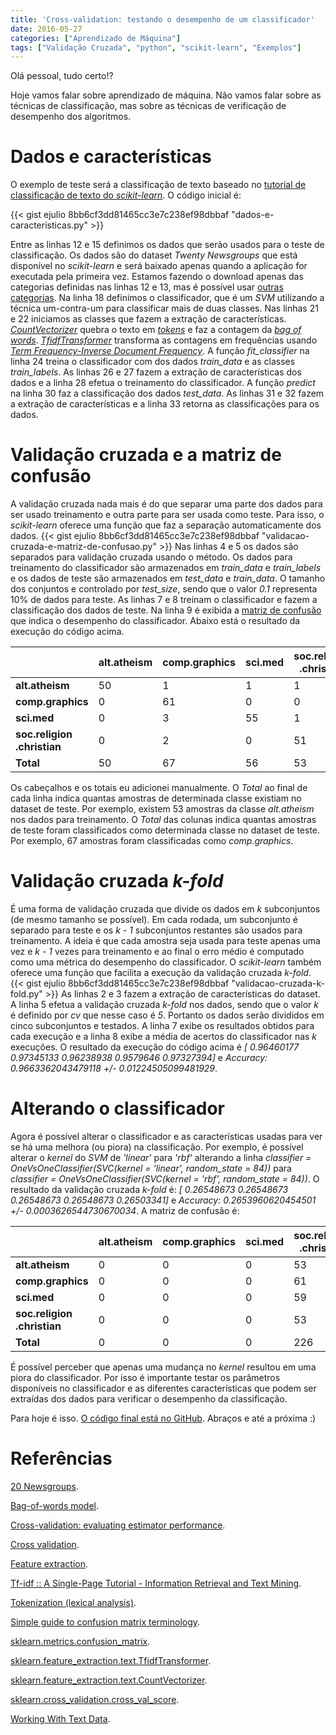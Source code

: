 ```yaml
---
title: 'Cross-validation: testando o desempenho de um classificador'
date: 2016-05-27
categories: ["Aprendizado de Máquina"]
tags: ["Validação Cruzada", "python", "scikit-learn", "Exemplos"]
---
```


Olá pessoal, tudo certo!?

Hoje vamos falar sobre aprendizado de máquina. Não vamos falar sobre as técnicas de classificação, mas sobre as técnicas de verificação de desempenho dos algoritmos.
<!-- more -->
<!-- toc -->
# Dados e características
O exemplo de teste será a classificação de texto baseado no [tutorial de classificação de texto do _scikit-learn_](http://scikit-learn.org/stable/tutorial/text_analytics/working_with_text_data.html). O código inicial é:

{{< gist ejulio 8bb6cf3dd81465cc3e7c238ef98dbbaf "dados-e-caracteristicas.py" >}}

Entre as linhas 12 e 15 definimos os dados que serão usados para o teste de classificação. Os dados são do dataset _Twenty Newsgroups_ que está disponível no _scikit-learn_ e será baixado apenas quando a aplicação for executada pela primeira vez. Estamos fazendo o download apenas das categorias definidas nas linhas 12 e 13, mas é possível usar [outras categorias](http://qwone.com/~jason/20Newsgroups/).
Na linha 18 definimos o classificador, que é um _SVM_ utilizando a técnica um-contra-um para classificar mais de duas classes.
Nas linhas 21 e 22 iniciamos as classes que fazem a extração de características. [_CountVectorizer_](http://scikit-learn.org/stable/modules/generated/sklearn.feature_extraction.text.CountVectorizer.html#sklearn.feature_extraction.text.CountVectorizer) quebra o texto em [_tokens_](https://en.wikipedia.org/wiki/Tokenization_%28lexical_analysis%29) e faz a contagem da [_bag of words_](https://en.wikipedia.org/wiki/Bag-of-words_model). [_TfidfTransformer_](http://scikit-learn.org/stable/modules/generated/sklearn.feature_extraction.text.TfidfTransformer.html#sklearn.feature_extraction.text.TfidfTransformer) transforma as contagens em frequências usando [_Term Frequency-Inverse Document Frequency_](http://www.tfidf.com/).
A função _fit_classifier_ na linha 24 treina o classificador com dos dados _train_data_ e as classes _train_labels_. As linhas 26 e 27 fazem a extração de características dos dados e a linha 28 efetua o treinamento do classificador.
A função _predict_ na linha 30 faz a classificação dos dados _test_data_. As linhas 31 e 32 fazem a extração de características e a linha 33 retorna as classificações para os dados.

# Validação cruzada e a matriz de confusão
A validação cruzada nada mais é do que separar uma parte dos dados para ser usado treinamento e outra parte para ser usada como teste. Para isso, o _scikit-learn_ oferece uma função que faz a separação automaticamente dos dados.
{{< gist ejulio 8bb6cf3dd81465cc3e7c238ef98dbbaf "validacao-cruzada-e-matriz-de-confusao.py" >}}
Nas linhas 4 e 5 os dados são separados para validação cruzada usando o método. Os dados para treinamento do classificador são armazenados em _train_data_ e _train_labels_ e os dados de teste são armazenados em _test_data_ e _train_data_. O tamanho dos conjuntos e controlado por _test_size_, sendo que o valor _0.1_ representa 10% de dados para teste.
As linhas 7 e 8 treinam o classificador e fazem a classificação dos dados de teste. Na linha 9 é exibida a [matriz de confusão](http://www.dataschool.io/simple-guide-to-confusion-matrix-terminology/) que indica o desempenho do classificador. Abaixo está o resultado da execução do código acima.

|                             | alt.atheism | comp.graphics | sci.med | soc.religion .christian | Total   |
| --------------------------  |-------------|---------------|---------|-------------------------| ------- |
| **alt.atheism**             | 50          | 1             | 1       | 1                       | 53      |
| **comp.graphics**           | 0           | 61            | 0       | 0                       | 61      |
| **sci.med**                 | 0           | 3             | 55      | 1                       | 59      |
| **soc.religion .christian** | 0           | 2             | 0       | 51                      | 53      |
| **Total**                   | 50          | 67            | 56      | 53                      | **226** |

Os cabeçalhos e os totais eu adicionei manualmente. O _Total_ ao final de cada linha indica quantas amostras de determinada classe existiam no dataset de teste. Por exemplo, existem 53 amostras da classe _alt.atheism_ nos dados para treinamento. O _Total_ das colunas indica quantas amostras de teste foram classificados como determinada classe no dataset de teste. Por exemplo, 67 amostras foram classificadas como _comp.graphics_.

# Validação cruzada _k-fold_
É uma forma de validação cruzada que divide os dados em _k_ subconjuntos (de mesmo tamanho se possível). Em cada rodada, um subconjunto é separado para teste e os _k - 1_ subconjuntos restantes são usados para treinamento. A ideia é que cada amostra seja usada para teste apenas uma vez e _k - 1_ vezes para treinamento e ao final o erro médio é computado como uma métrica do desempenho do classificador. O _scikit-learn_ também oferece uma função que facilita a execução da validação cruzada _k-fold_.
{{< gist ejulio 8bb6cf3dd81465cc3e7c238ef98dbbaf "validacao-cruzada-k-fold.py" >}}
As linhas 2 e 3 fazem a extração de características do dataset. A linha 5 efetua a validação cruzada _k-fold_ nos dados, sendo que o valor _k_ é definido por _cv_ que nesse caso é _5_. Portanto os dados serão divididos em cinco subconjuntos e testados. A linha 7 exibe os resultados obtidos para cada execução e a linha 8 exibe a média de acertos do classificador nas _k_ execuções. O resultado da execução do código acima é _[ 0.96460177  0.97345133  0.96238938  0.9579646   0.97327394]_ e _Accuracy: 0.9663362043479118 +/- 0.01224505099481929_.

# Alterando o classificador
Agora é possível alterar o classificador e as características usadas para ver se há uma melhora (ou piora) na classificação. Por exemplo, é possível alterar o _kernel_ do _SVM_ de _'linear'_ para _'rbf'_ alterando a linha _classifier = OneVsOneClassifier(SVC(kernel = 'linear', random_state = 84))_ para _classifier = OneVsOneClassifier(SVC(kernel = 'rbf', random_state = 84))_. O resultado da validação cruzada _k-fold_ é: _[ 0.26548673  0.26548673  0.26548673  0.26548673  0.26503341]_ e _Accuracy: 0.2653960620454501 +/- 0.0003626544730670034_. A matriz de confusão é:

|                             | alt.atheism | comp.graphics | sci.med | soc.religion .christian | Total   |
| --------------------------  |-------------|---------------|---------|-------------------------| ------- |
| **alt.atheism**             | 0           | 0             | 0       | 53                      | 53      |
| **comp.graphics**           | 0           | 0             | 0       | 61                      | 61      |
| **sci.med**                 | 0           | 0             | 0       | 59                      | 59      |
| **soc.religion .christian** | 0           | 0             | 0       | 53                      | 53      |
| **Total**                   | 0           | 0             | 0       | 226                     | **226** |

É possível perceber que apenas uma mudança no _kernel_ resultou em uma piora do classificador. Por isso é importante testar os parâmetros disponíveis no classificador e as diferentes características que podem ser extraídas dos dados para verificar o desempenho da classificação.

Para hoje é isso. [O código final está no GitHub](https://github.com/ejulio/blog-posts/blob/master/cross-validation-testando-o-desempenho-de-um-classificador/cross-validation.py).
Abraços e até a próxima :)

# Referências
[20 Newsgroups](http://qwone.com/~jason/20Newsgroups/).

[Bag-of-words model](https://en.wikipedia.org/wiki/Bag-of-words_model).

[Cross-validation: evaluating estimator performance](http://scikit-learn.org/stable/modules/cross_validation.html).

[Cross validation](http://www.cs.cmu.edu/~schneide/tut5/node42.html).

[Feature extraction](http://scikit-learn.org/stable/modules/feature_extraction.html#text-feature-extraction).

[Tf-idf :: A Single-Page Tutorial - Information Retrieval and Text Mining](http://www.tfidf.com/).

[Tokenization (lexical analysis)](https://en.wikipedia.org/wiki/Tokenization_%28lexical_analysis%29).

[Simple guide to confusion matrix terminology](http://www.dataschool.io/simple-guide-to-confusion-matrix-terminology/).

[sklearn.metrics.confusion_matrix](http://scikit-learn.org/stable/modules/generated/sklearn.metrics.confusion_matrix.html).

[sklearn.feature_extraction.text.TfidfTransformer](http://scikit-learn.org/stable/modules/generated/sklearn.feature_extraction.text.TfidfTransformer.html#sklearn.feature_extraction.text.TfidfTransformer).

[sklearn.feature_extraction.text.CountVectorizer](http://scikit-learn.org/stable/modules/generated/sklearn.feature_extraction.text.CountVectorizer.html#sklearn.feature_extraction.text.CountVectorizer).

[sklearn.cross_validation.cross_val_score](http://scikit-learn.org/stable/modules/generated/sklearn.cross_validation.cross_val_score.html#sklearn.cross_validation.cross_val_score).

[Working With Text Data](http://scikit-learn.org/stable/tutorial/text_analytics/working_with_text_data.html).